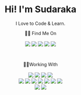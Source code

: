 <h1 align='center'>
    Hi! I'm Sudaraka
</h1>

<p align='center'>
    I Love to Code & Learn.
</p>

<p align='center'>
<!--     <a href="#"><img src="https://github-readme-stats.vercel.app/api?username=sudarakas&show_icons=true&count_private=true&theme=github_dark" height="150"></a>
    <a href="#"><img src="https://github-readme-stats.vercel.app/api/top-langs/?username=sudarakas&layout=compact&theme=github_dark" height="150"/></a> -->
</p>

<p align='center'>
  🙋‍♂ Find Me On<br/><br/>
    <a href="#"><img src="https://img.shields.io/badge/GitHub-100000?style=for-the-badge&logo=github&logoColor=white" /></a>
    <a href="https://twitter.com/sudarakase"><img src="https://img.shields.io/badge/Twitter-1DA1F2?style=for-the-badge&logo=twitter&logoColor=white" /></a>
    <a href="https://www.facebook.com/nanomsg"><img src="https://img.shields.io/badge/Facebook-1877F2?style=for-the-badge&logo=facebook&logoColor=white" /></a>
    <a href="https://lk.linkedin.com/in/sudarakas"><img src="https://img.shields.io/badge/LinkedIn-0077B5?style=for-the-badge&logo=linkedin&logoColor=white" /></a>
    <a href="https://www.instagram.com/sudaraka__/"><img src="https://img.shields.io/badge/Instagram-E4405F?style=for-the-badge&logo=instagram&logoColor=white" /></a>
</p>

<br/>
<p align='center'>
🧑‍💻Working With<br/><br/>
<a href="#"><img src="https://img.shields.io/badge/Java-ED8B00?style=for-the-badge&logo=java&logoColor=white" /></a>
<a href="#"><img src="https://img.shields.io/badge/C%2B%2B-00599C?style=for-the-badge&logo=c%2B%2B&logoColor=white" /></a>
<a href="#"><img src="https://img.shields.io/badge/JavaScript-323330?style=for-the-badge&logo=javascript&logoColor=F7DF1E" /></a>
<a href="#"><img src="https://img.shields.io/badge/TypeScript-007ACC?style=for-the-badge&logo=typescript&logoColor=white" /></a>
</br>
<a href="#"><img src="https://img.shields.io/badge/Angular-DD0031?style=for-the-badge&logo=angular&logoColor=white" /></a>
<a href="#"><img src="https://img.shields.io/badge/React-20232A?style=for-the-badge&logo=react&logoColor=61DAFB" /></a>
<a href="#"><img src="https://img.shields.io/badge/React_Native-20232A?style=for-the-badge&logo=react&logoColor=61DAFB" /></a>
<a href="#"><img src="https://img.shields.io/badge/Spring_Boot-F2F4F9?style=for-the-badge&logo=spring-boot" /></a>
<a href="#"><img src="https://img.shields.io/badge/Laravel-FF2D20?style=for-the-badge&logo=laravel&logoColor=white" /></a>
<a href="#"><img src="https://img.shields.io/badge/Bootstrap-563D7C?style=for-the-badge&logo=bootstrap&logoColor=white" /></a>
<a href="#"><img src="https://img.shields.io/badge/Sass-CC6699?style=for-the-badge&logo=sass&logoColor=white" /></a>
</br>
<a href="#"><img src="https://img.shields.io/badge/Visual_Studio_Code-0078D4?style=for-the-badge&logo=visual%20studio%20code&logoColor=white" /></a>
<a href="#"><img src="https://img.shields.io/badge/Visual_Studio-5C2D91?style=for-the-badge&logo=visual%20studio&logoColor=white" /></a>

</p>
